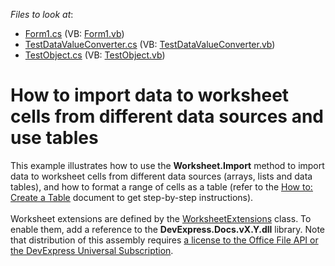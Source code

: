 <!-- default file list -->
*Files to look at*:

* [Form1.cs](./CS/DataImportExample/Form1.cs) (VB: [Form1.vb](./VB/DataImportExample/Form1.vb))
* [TestDataValueConverter.cs](./CS/DataImportExample/TestDataValueConverter.cs) (VB: [TestDataValueConverter.vb](./VB/DataImportExample/TestDataValueConverter.vb))
* [TestObject.cs](./CS/DataImportExample/TestObject.cs) (VB: [TestObject.vb](./VB/DataImportExample/TestObject.vb))
<!-- default file list end -->
# How to import data to worksheet cells from different data sources and use tables


<p>This example illustrates how to use the <strong>Worksheet.Import</strong> method to import data to worksheet cells from different data sources (arrays, lists and data tables), and how to format a range of cells as a table (refer to the <a href="http://documentation.devexpress.com/#WindowsForms/CustomDocument15446"><u>How to: Create a Table</u></a> document to get step-by-step instructions).<br><br>Worksheet extensions are defined by the <a href="https://documentation.devexpress.com/DocumentServer/clsDevExpressSpreadsheetWorksheetExtensionstopic.aspx">WorksheetExtensions</a> class. To enable them, add a reference to the <strong>D</strong><strong>evExpress.Docs.vX.Y.dll</strong> library. Note that distribution of this assembly requires <a href="https://www.devexpress.com/Products/NET/Document-Server/pricing.xml">a license to the Office File API or the DevExpress Universal Subscription</a>.</p>

<br/>



